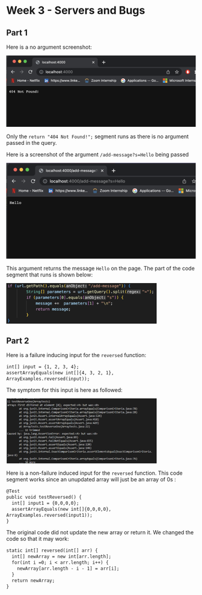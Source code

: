 # Week 3 - Servers and Bugs 

## Part 1 

Here is a no argument screenshot: 

<img src = "images/404NotFound.png" width = "700">

Only the `return "404 Not Found!";` segment runs as there is no argument passed in the query.

Here is a screenshot of the argument `/add-message?s=Hello` being passed 

<img src = "images/Hello.png" width = "700">

This argument returns the message `Hello` on the page. The part of the code segment that runs is shown below: 

<img src = "images/argument.png" width = "400">

## Part 2

Here is a failure inducing input for the `reversed` function: 
```
int[] input = {1, 2, 3, 4};
assertArrayEquals(new int[]{4, 3, 2, 1}, ArrayExamples.reversed(input));
```
The symptom for this input is here as followed: 

<img src = "images/reverseTest.png" width = "400"> 

Here is a non-failure induced input for the `reversed` function. This code segment works since an unupdated array will just be an array of 0s : 

```
@Test
public void testReversed() {
  int[] input1 = {0,0,0,0};
  assertArrayEquals(new int[]{0,0,0,0}, ArrayExamples.reversed(input1));
}
```
The original code did not update the new array or return it. We changed the code so that it may work: 
```
static int[] reversed(int[] arr) { 
  int[] newArray = new int[arr.length]; 
  for(int i =0; i < arr.length; i++) { 
    newArray[arr.length - i - 1] = arr[i]; 
  }
  return newArray; 
}
```
